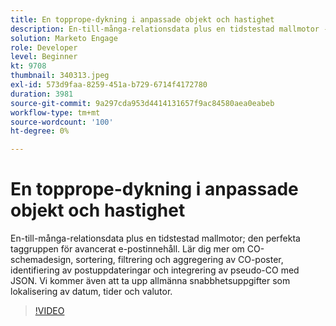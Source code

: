 ```yaml
---
title: En topprope-dykning i anpassade objekt och hastighet
description: En-till-många-relationsdata plus en tidstestad mallmotor - det perfekta taggteamet för avancerat e-postinnehåll. Lär dig taktik för design av CO-scheman - sortering, filtrering och aggregering av CO-poster, identifiering av postuppdateringar och integrering av pseudo-CO:er med JSON.
solution: Marketo Engage
role: Developer
level: Beginner
kt: 9708
thumbnail: 340313.jpeg
exl-id: 573d9faa-8259-451a-b729-6714f4172780
duration: 3981
source-git-commit: 9a297cda953d4414131657f9ac84580aea0eabeb
workflow-type: tm+mt
source-wordcount: '100'
ht-degree: 0%

---
```


# En topprope-dykning i anpassade objekt och hastighet

En-till-många-relationsdata plus en tidstestad mallmotor; den perfekta taggruppen för avancerat e-postinnehåll. Lär dig mer om CO-schemadesign, sortering, filtrering och aggregering av CO-poster, identifiering av postuppdateringar och integrering av pseudo-CO med JSON. Vi kommer även att ta upp allmänna snabbhetsuppgifter som lokalisering av datum, tider och valutor.

>[!VIDEO](https://video.tv.adobe.com/v/340313/?quality=12&learn=on)
